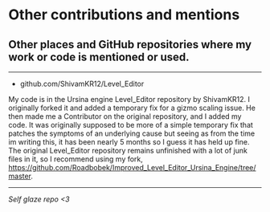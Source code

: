 # Other contributions and mentions

## Other places and GitHub repositories where my work or code is mentioned or used. 

---

- github.com/ShivamKR12/Level_Editor

My code is in the Ursina engine Level_Editor repository by ShivamKR12. I originally forked it and added a temporary fix for a gizmo scaling issue. He then made me a Contributor on the original repository, and I added my code. It was originally supposed to be more of a simple temporary fix that patches the symptoms of an underlying cause but seeing as from the time im writing this, it has been nearly 5 months so I guess it has held up fine. The original Level_Editor repository remains unfinished with a lot of junk files in it, so I recommend using my fork, https://github.com/Roadbobek/Improved_Level_Editor_Ursina_Engine/tree/master.

---

*Self glaze repo <3*
